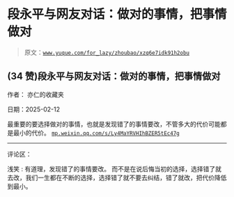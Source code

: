 # 段永平与网友对话：做对的事情，把事情做对

> 原文：[`www.yuque.com/for_lazy/zhoubao/xzq6e7idk91h2obu`](https://www.yuque.com/for_lazy/zhoubao/xzq6e7idk91h2obu)

## (34 赞)段永平与网友对话：做对的事情，把事情做对

作者： 亦仁的收藏夹

日期：2025-02-12

最重要的要选择做对的事情，也就是发现错了的事情要改，不管多大的代价可能都是最小的代价。 [`mp.weixin.qq.com/s/Ly4MaYRVHIhBZER5tEc47g`](https://mp.weixin.qq.com/s/Ly4MaYRVHIhBZER5tEc47g)

* * *

评论区：

浅笑 : 有道理，发现错了的事情要改。 而不是在说后悔当初的选择，选择错了就去改，我们一生都在不断的选择，选择错了就不要去纠结，错了就改，把代价降低到最小。